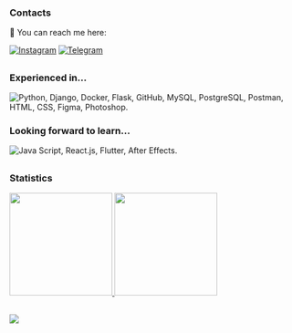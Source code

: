 ### Contacts 

📩 You can reach me here:

[![Instagram](https://img.shields.io/badge/Instagram-FF69B4?style=for-the-badge&logo=instagram&logoColor=white)](http://instagram.com/korneevofficial) [![Telegram](https://img.shields.io/badge/Telegram-blue?style=for-the-badge&logo=telegram&logoColor=white)](http://t.me/korneevofficial)

##
<div>
  <h3>Experienced in...</h3>
  <img src="https://skillicons.dev/icons?i=python,django,docker,flask,github,mysql,postgresql,postman,html,css,figma,photoshop" 
       title="Python, Django, Docker, Flask, GitHub, MySQL, PostgreSQL, Postman, HTML, CSS, Figma, Photoshop."/>

<br>
<div>
  <h3>Looking forward to learn...</h3>
  <img src="https://skillicons.dev/icons?i=js,react,flutter,ae"
       title="Java Script, React.js, Flutter, After Effects."/>
</div>

##  
### Statistics  
    
<a href="https://github.com/letimvkocmoc">  
  <img height="180rem" src="https://github-readme-stats.vercel.app/api/top-langs/?username=letimvkocmoc&count_private=true&layout=compact&langs_count=7&count_private=true&theme=transparent"/>  
  <img height="180rem" src="https://streak-stats.demolab.com/?user=letimvkocmoc&theme=transparent"/>
</a>  

##

![](https://visitor-badge.laobi.icu/badge?page_id=letimvkocmoc.readme)
